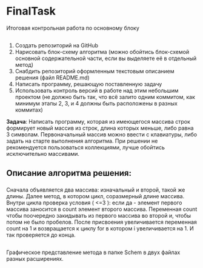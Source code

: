 # FinalTask
 Итоговая контрольная работа по основному блоку

## 
### 
1. Создать репозиторий на GitHub
2. Нарисовать блок-схему алгоритма (можно обойтись блок-схемой основной содержательной части, если вы выделяете её в отдельный метод)
3. Снабдить репозиторий оформленным текстовым описанием решения (файл README.md)
4. Написать программу, решающую поставленную задачу
5. Использовать контроль версий в работе над этим небольшим проектом (не должно быть так, что всё залито одним коммитом, как минимум этапы 2, 3, и 4 должны быть расположены в разных коммитах)

**Задача**: Написать программу, которая из имеющегося массива строк формирует новый массив из строк, длина которых меньше, либо равна 3 символам. Первоначальный массив можно ввести с клавиатуры, либо задать на старте выполнения алгоритма. При решении не рекомендуется пользоваться коллекциями, лучше обойтись исключительно массивами.

## Описание алгоритма решения:
###
 Сначала объявляется два массива: изначальный и второй, такой же длины. Далее метод, в котором цикл, соразмерный длине массива.
 Внутри цикла проверка условия ( <=3 ): если да - элемент первого массива заносится в count элемент второго массива. Переменная count чтобы поочередно закидывать из первого массива во второй и, чтобы потом не было пробелов.
 После присвоения увеличивается переменная count на 1 и возвращается к циклу for в котором i увеличивается на 1. И так проверяется до конца.
##
### 
Графическое представление метода в папке Schem в двух файлах разных расширениях.
